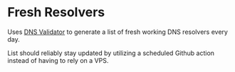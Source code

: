 # Fresh Resolvers

Uses [DNS Validator](https://github.com/vortexau/dnsvalidator) to generate a list of fresh working DNS resolvers every day.

List should reliably stay updated by utilizing a scheduled Github action instead of having to rely on a VPS.
